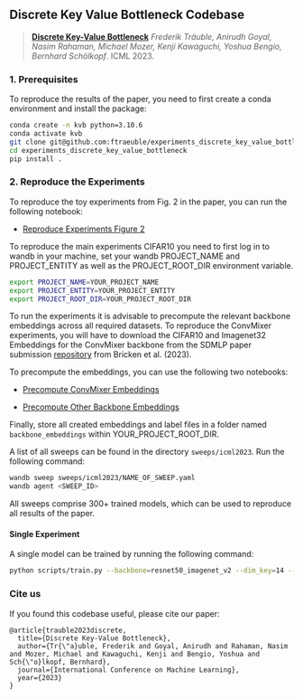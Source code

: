 ## Discrete Key Value Bottleneck Codebase 


> [**Discrete Key-Value Bottleneck**](https://arxiv.org/abs/2207.11240)
> *Frederik Träuble, Anirudh Goyal, Nasim Rahaman, Michael Mozer, Kenji Kawaguchi, Yoshua Bengio, Bernhard Schölkopf*. ICML 2023.

### 1. Prerequisites

To reproduce the results of the paper, you need to first create 
a conda environment and install the package:

```bash   
conda create -n kvb python=3.10.6
conda activate kvb 
git clone git@github.com:ftraeuble/experiments_discrete_key_value_bottleneck.git
cd experiments_discrete_key_value_bottleneck
pip install .
```

### 2. Reproduce the Experiments

To reproduce the toy experiments from Fig. 2 in the paper, you can run the following notebook:

- [Reproduce Experiments Figure 2](kv_bottleneck_experiments%2Fnotebooks%2Freproduce_experiments_figure_2.ipynb)

To reproduce the main experiments CIFAR10 you need to first log in to wandb in your machine, set your wandb 
PROJECT_NAME and PROJECT_ENTITY as well as the PROJECT_ROOT_DIR environment variable. 

```bash
export PROJECT_NAME=YOUR_PROJECT_NAME
export PROJECT_ENTITY=YOUR_PROJECT_ENTITY
export PROJECT_ROOT_DIR=YOUR_PROJECT_ROOT_DIR
```

To run the experiments it is advisable to precompute the relevant backbone embeddings across all required datasets. To reproduce the ConvMixer experiments, you will have to download 
the CIFAR10 and Imagenet32 Embeddings for the ConvMixer backbone from the SDMLP paper submission [repository](https://github.com/anon8371/AnonPaper1) from Bricken et al. (2023).

To precompute the embeddings, you can use the following two notebooks:

- [Precompute ConvMixer Embeddings](kv_bottleneck_experiments%2Fnotebooks%2Fcreate_convmixer_embeddings.ipynb)  

- [Precompute Other Backbone Embeddings](kv_bottleneck_experiments%2Fnotebooks%2Fcreate_backbone_embeddings.ipynb)

Finally, store all created embeddings and label files in a folder named `backbone_embeddings` within YOUR_PROJECT_ROOT_DIR.
 
A list of all sweeps can be found in the directory `sweeps/icml2023`. Run the following command:

```bash
wandb sweep sweeps/icml2023/NAME_OF_SWEEP.yaml
wandb agent <SWEEP_ID>
```

All sweeps comprise 300+ trained models, which can be used to reproduce all results of the paper.


#### Single Experiment

A single model can be trained by running the following command:

```bash
python scripts/train.py --backbone=resnet50_imagenet_v2 --dim_key=14 --dim_value=10 --init_epochs=10 --learning_rate=0.3 --num_books=256 --num_pairs=4096 --pretrain_data=CIFAR100 --seed=2
```

### Cite us

If you found this codebase useful, please cite our paper:

```
@article{trauble2023discrete,
  title={Discrete Key-Value Bottleneck},
  author={Tr{\"a}uble, Frederik and Goyal, Anirudh and Rahaman, Nasim and Mozer, Michael and Kawaguchi, Kenji and Bengio, Yoshua and Sch{\"o}lkopf, Bernhard},
  journal={International Conference on Machine Learning},
  year={2023}
}
```
